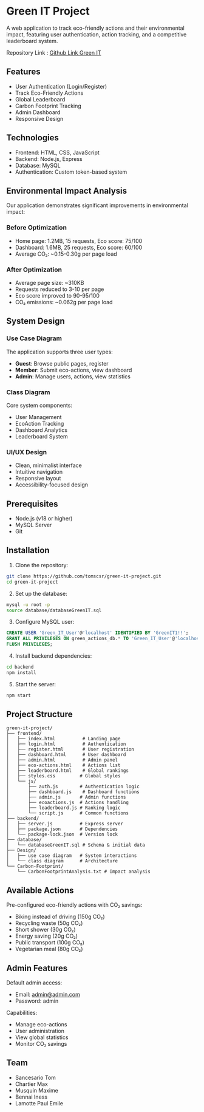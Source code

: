 # Green IT Project

A web application to track eco-friendly actions and their environmental impact, featuring user authentication, action tracking, and a competitive leaderboard system.

Repository Link : [Github Link Green IT](https://github.com/tomscsr/green-it-project)

## Features

- User Authentication (Login/Register)
- Track Eco-Friendly Actions
- Global Leaderboard
- Carbon Footprint Tracking
- Admin Dashboard
- Responsive Design

## Technologies

- Frontend: HTML, CSS, JavaScript
- Backend: Node.js, Express
- Database: MySQL
- Authentication: Custom token-based system

## Environmental Impact Analysis

Our application demonstrates significant improvements in environmental impact:

### Before Optimization
- Home page: 1.2MB, 15 requests, Eco score: 75/100
- Dashboard: 1.6MB, 25 requests, Eco score: 60/100
- Average CO₂: ~0.15-0.30g per page load

### After Optimization
- Average page size: ~310KB
- Requests reduced to 3-10 per page
- Eco score improved to 90-95/100
- CO₂ emissions: ~0.062g per page load

## System Design

### Use Case Diagram
The application supports three user types:
- **Guest**: Browse public pages, register
- **Member**: Submit eco-actions, view dashboard
- **Admin**: Manage users, actions, view statistics

### Class Diagram
Core system components:
- User Management
- EcoAction Tracking
- Dashboard Analytics
- Leaderboard System

### UI/UX Design
- Clean, minimalist interface
- Intuitive navigation
- Responsive layout
- Accessibility-focused design

## Prerequisites

- Node.js (v18 or higher)
- MySQL Server
- Git

## Installation

1. Clone the repository:
```bash
git clone https://github.com/tomscsr/green-it-project.git
cd green-it-project
```

2. Set up the database:
```bash
mysql -u root -p
source database/databaseGreenIT.sql
```

3. Configure MySQL user:
```sql
CREATE USER 'Green_IT_User'@'localhost' IDENTIFIED BY 'GreenIT1!!';
GRANT ALL PRIVILEGES ON green_actions_db.* TO 'Green_IT_User'@'localhost';
FLUSH PRIVILEGES;
```

4. Install backend dependencies:
```bash
cd backend
npm install
```

5. Start the server:
```bash
npm start
```

## Project Structure

```
green-it-project/
├── frontend/
│   ├── index.html          # Landing page
│   ├── login.html          # Authentication
│   ├── register.html       # User registration
│   ├── dashboard.html      # User dashboard
│   ├── admin.html          # Admin panel
│   ├── eco-actions.html    # Actions list
│   ├── leaderboard.html    # Global rankings
│   ├── styles.css         # Global styles
│   └── js/
│       ├── auth.js        # Authentication logic
│       ├── dashboard.js    # Dashboard functions
│       ├── admin.js       # Admin functions
│       ├── ecoactions.js  # Actions handling
│       ├── leaderboard.js # Ranking logic
│       └── script.js      # Common functions
├── backend/
│   ├── server.js          # Express server
│   ├── package.json       # Dependencies
│   └── package-lock.json  # Version lock
├── database/
│   └── databaseGreenIT.sql # Schema & initial data
├── Design/
│   ├── use case diagram   # System interactions
│   └── class diagram      # Architecture
└── Carbon-Footprint/
    └── CarbonFootprintAnalysis.txt # Impact analysis
```

## Available Actions

Pre-configured eco-friendly actions with CO₂ savings:
-  Biking instead of driving (150g CO₂)
-  Recycling waste (50g CO₂)
-  Short shower (30g CO₂)
-  Energy saving (20g CO₂)
-  Public transport (100g CO₂)
-  Vegetarian meal (80g CO₂)

## Admin Features

Default admin access:
- Email: admin@admin.com
- Password: admin

Capabilities:
- Manage eco-actions
- User administration
- View global statistics
- Monitor CO₂ savings

## Team

- Sancesario Tom
- Chartier Max
- Musquin Maxime
- Bennai Iness
- Lamotte Paul Emile

